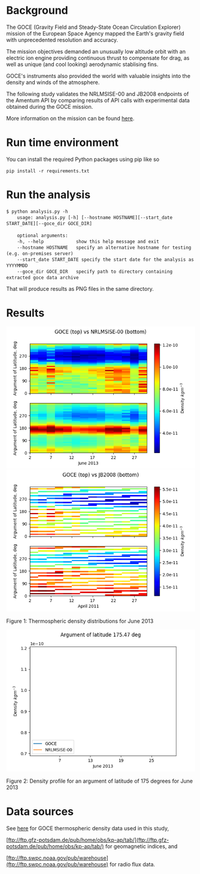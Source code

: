 # Background

The GOCE (Gravity Field and Steady-State Ocean Circulation Explorer) mission of the European Space Agency mapped the Earth's gravity field with unprecedented resolution and accuracy. 

The mission objectives demanded an unusually low altitude orbit with an electric ion engine providing continuous thrust to compensate for drag, as well as unique (and cool looking) aerodynamic stablising fins.

GOCE's instruments also provided the world with valuable insights into the density and winds of the atmosphere. 

The following study validates the NRLMSISE-00 and JB2008 endpoints of the Amentum API by comparing results of API calls with experimental data obtained during the GOCE mission. 

More information on the mission can be found [here](https://earth.esa.int/web/guest/missions/esa-eo-missions/goce/mission-summary). 

# Run time environment

You can install the required Python packages using pip like so

    pip install -r requirements.txt 

# Run the analysis

    $ python analysis.py -h
        usage: analysis.py [-h] [--hostname HOSTNAME][--start_date START_DATE][--goce_dir GOCE_DIR]

        optional arguments:
        -h, --help            show this help message and exit
        --hostname HOSTNAME   specify an alternative hostname for testing (e.g. on-premises server)
        --start_date START_DATE specify the start date for the analysis as YYYYMMDD
        --goce_dir GOCE_DIR   specify path to directory containing extracted goce data archive


That will produce results as PNG files in the same directory.
    
# Results

![](./Density_GOCE_vs_NRLMSISE-00.png)
![](./Density_GOCE_vs_JB2008.png)

Figure 1: Thermospheric density distributions for June 2013

![](./Density_vs_day_AOL175.png) 

Figure 2: Density profile for an argument of latitude of 175 degrees for June 2013

# Data sources 

See [here](https://earth.esa.int/web/guest/missions/esa-operational-missions/goce/goce-thermospheric-data ) for GOCE thermospheric density data used in this study, 

[ftp://ftp.gfz-potsdam.de/pub/home/obs/kp-ap/tab/](ftp://ftp.gfz-potsdam.de/pub/home/obs/kp-ap/tab/) for geomagnetic indices, and 

[ftp://ftp.swpc.noaa.gov/pub/warehouse](ftp://ftp.swpc.noaa.gov/pub/warehouse) for radio flux data.
